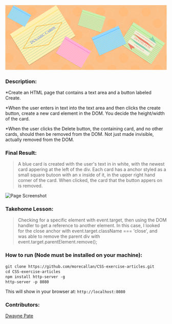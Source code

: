 ![Title Banner](https://raw.githubusercontent.com/drworm75/dynamic-cards/master/images/dynamic-cards.png)

### Description: 

*Create an HTML page that contains a text area and a button labeled Create.

*When the user enters in text into the text area and then clicks the create button, create a new card element in the DOM. You decide the height/width of the card.

*When the user clicks the Delete button, the containing card, and no other cards, should then be removed from the DOM. Not just made invisible, actually removed from the DOM.

### Final Result:
> A blue card is created with the user's text in in white, with the newest card appering at the left of the div.  Each card has a anchor styled as a small square butoon with an x inside of it, in the upper right hand corner of the card.  When clicked, the card that the button appers on is removed.


![Page Screenshot]()

### Takehome Lesson:

> Checking for a specific element with event.target, then using the DOM handler to get a reference to another element.  In this case, I looked for the close anchor with event.target.className === 'close', and was able to remove the parent div with event.target.parentElement.remove();


### How to run (Node must be installed on your machine):
```
git clone https://github.com/morecallan/CSS-exercise-articles.git
cd CSS-exercise-articles
npm install http-server -g
http-server -p 8080
```

This will show in your browser at:
`http://localhost:8080`

### Contributors:
[Dwayne Pate](https://github.com/drworm75)